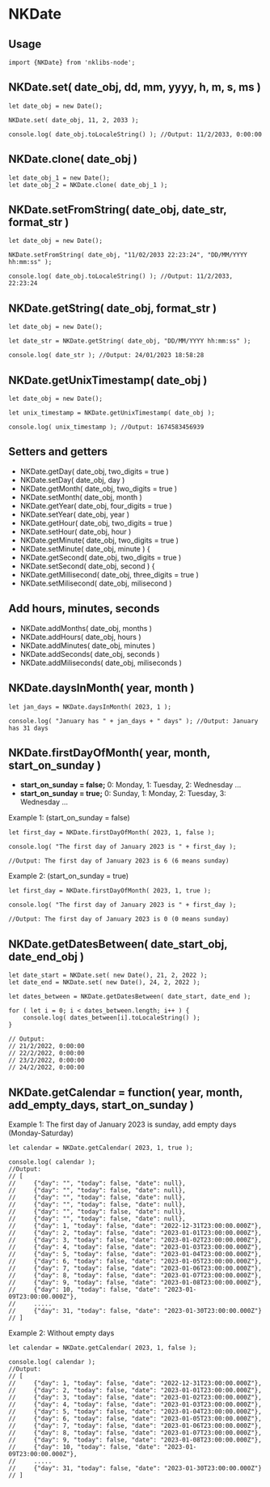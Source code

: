 # NKDate

## Usage

    import {NKDate} from 'nklibs-node';

NKDate.set( date_obj, dd, mm, yyyy, h, m, s, ms )
----------------------------------------------------------------------------

    let date_obj = new Date();
    
    NKDate.set( date_obj, 11, 2, 2033 );
    
    console.log( date_obj.toLocaleString() ); //Output: 11/2/2033, 0:00:00




NKDate.clone( date_obj )
----------------------------------------------------------------------------
    let date_obj_1 = new Date();
    let date_obj_2 = NKDate.clone( date_obj_1 );


NKDate.setFromString( date_obj, date_str, format_str )
----------------------------------------------------------------------------
    let date_obj = new Date();
    
    NKDate.setFromString( date_obj, "11/02/2033 22:23:24", "DD/MM/YYYY hh:mm:ss" );
    
    console.log( date_obj.toLocaleString() ); //Output: 11/2/2033, 22:23:24


NKDate.getString( date_obj, format_str )
----------------------------------------------------------------------------

    let date_obj = new Date();
    
    let date_str = NKDate.getString( date_obj, "DD/MM/YYYY hh:mm:ss" );
    
    console.log( date_str ); //Output: 24/01/2023 18:58:28

NKDate.getUnixTimestamp( date_obj )
----------------------------------------------------------------------------
    let date_obj = new Date();
    
    let unix_timestamp = NKDate.getUnixTimestamp( date_obj );
    
    console.log( unix_timestamp ); //Output: 1674583456939

Setters and getters
----------------------------------------------------------------------------
* NKDate.getDay( date_obj, two_digits = true )
* NKDate.setDay( date_obj, day )
* NKDate.getMonth( date_obj, two_digits = true )
* NKDate.setMonth( date_obj, month )
* NKDate.getYear( date_obj, four_digits = true )
* NKDate.setYear( date_obj, year )
* NKDate.getHour( date_obj, two_digits = true )
* NKDate.setHour( date_obj, hour )
* NKDate.getMinute( date_obj, two_digits = true )
* NKDate.setMinute( date_obj, minute ) {
* NKDate.getSecond( date_obj, two_digits = true )
* NKDate.setSecond( date_obj, second ) {
* NKDate.getMillisecond( date_obj, three_digits = true )
* NKDate.setMilisecond( date_obj, milisecond )

Add hours, minutes, seconds
----------------------------------------------------------------------------
* NKDate.addMonths( date_obj, months )
* NKDate.addHours( date_obj, hours )
* NKDate.addMinutes( date_obj, minutes )
* NKDate.addSeconds( date_obj, seconds )
* NKDate.addMiliseconds( date_obj, miliseconds )


NKDate.daysInMonth( year, month )
----------------------------------------------------------------------------

    let jan_days = NKDate.daysInMonth( 2023, 1 );
    
    console.log( "January has " + jan_days + " days" ); //Output: January has 31 days

NKDate.firstDayOfMonth( year, month, start_on_sunday )
----------------------------------------------------------------------------
* **start_on_sunday = false;** 0: Monday, 1: Tuesday, 2: Wednesday ...
* **start_on_sunday = true;**  0: Sunday, 1: Monday, 2: Tuesday, 3: Wednesday ...

Example 1: (start_on_sunday = false)

    let first_day = NKDate.firstDayOfMonth( 2023, 1, false );
    
    console.log( "The first day of January 2023 is " + first_day );

    //Output: The first day of January 2023 is 6 (6 means sunday)

Example 2: (start_on_sunday = true)

    let first_day = NKDate.firstDayOfMonth( 2023, 1, true );
    
    console.log( "The first day of January 2023 is " + first_day );

    //Output: The first day of January 2023 is 0 (0 means sunday)


NKDate.getDatesBetween( date_start_obj, date_end_obj )
----------------------------------------------------------------------------
    let date_start = NKDate.set( new Date(), 21, 2, 2022 );
    let date_end = NKDate.set( new Date(), 24, 2, 2022 );
    
    let dates_between = NKDate.getDatesBetween( date_start, date_end );
    
    for ( let i = 0; i < dates_between.length; i++ ) {
        console.log( dates_between[i].toLocaleString() );
    }

    // Output:
    // 21/2/2022, 0:00:00
    // 22/2/2022, 0:00:00
    // 23/2/2022, 0:00:00
    // 24/2/2022, 0:00:00

NKDate.getCalendar = function( year, month, add_empty_days, start_on_sunday )
----------------------------------------------------------------------------
Example 1: The first day of January 2023 is sunday, add empty days (Monday-Saturday)

    let calendar = NKDate.getCalendar( 2023, 1, true );
    
    console.log( calendar );
    //Output:
    // [
    //     {"day": "", "today": false, "date": null},
    //     {"day": "", "today": false, "date": null},
    //     {"day": "", "today": false, "date": null},
    //     {"day": "", "today": false, "date": null},
    //     {"day": "", "today": false, "date": null},
    //     {"day": "", "today": false, "date": null},
    //     {"day": 1, "today": false, "date": "2022-12-31T23:00:00.000Z"},
    //     {"day": 2, "today": false, "date": "2023-01-01T23:00:00.000Z"},
    //     {"day": 3, "today": false, "date": "2023-01-02T23:00:00.000Z"},
    //     {"day": 4, "today": false, "date": "2023-01-03T23:00:00.000Z"},
    //     {"day": 5, "today": false, "date": "2023-01-04T23:00:00.000Z"},
    //     {"day": 6, "today": false, "date": "2023-01-05T23:00:00.000Z"},
    //     {"day": 7, "today": false, "date": "2023-01-06T23:00:00.000Z"},
    //     {"day": 8, "today": false, "date": "2023-01-07T23:00:00.000Z"},
    //     {"day": 9, "today": false, "date": "2023-01-08T23:00:00.000Z"},
    //     {"day": 10, "today": false, "date": "2023-01-09T23:00:00.000Z"},
    //     .....
    //     {"day": 31, "today": false, "date": "2023-01-30T23:00:00.000Z"}
    // ]

Example 2: Without empty days

    let calendar = NKDate.getCalendar( 2023, 1, false );

    console.log( calendar );
    //Output:
    // [
    //     {"day": 1, "today": false, "date": "2022-12-31T23:00:00.000Z"},
    //     {"day": 2, "today": false, "date": "2023-01-01T23:00:00.000Z"},
    //     {"day": 3, "today": false, "date": "2023-01-02T23:00:00.000Z"},
    //     {"day": 4, "today": false, "date": "2023-01-03T23:00:00.000Z"},
    //     {"day": 5, "today": false, "date": "2023-01-04T23:00:00.000Z"},
    //     {"day": 6, "today": false, "date": "2023-01-05T23:00:00.000Z"},
    //     {"day": 7, "today": false, "date": "2023-01-06T23:00:00.000Z"},
    //     {"day": 8, "today": false, "date": "2023-01-07T23:00:00.000Z"},
    //     {"day": 9, "today": false, "date": "2023-01-08T23:00:00.000Z"},
    //     {"day": 10, "today": false, "date": "2023-01-09T23:00:00.000Z"},
    //     .....
    //     {"day": 31, "today": false, "date": "2023-01-30T23:00:00.000Z"}
    // ]






